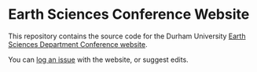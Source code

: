# Earth Sciences Conference Website
This repository contains the source code for the Durham University [Earth Sciences Department Conference website](https://ms609.github.io/EarthSciConf/).

You can [log an issue](https://github.com/ms609/EarthSciConf/issues) with the website, or suggest edits.
